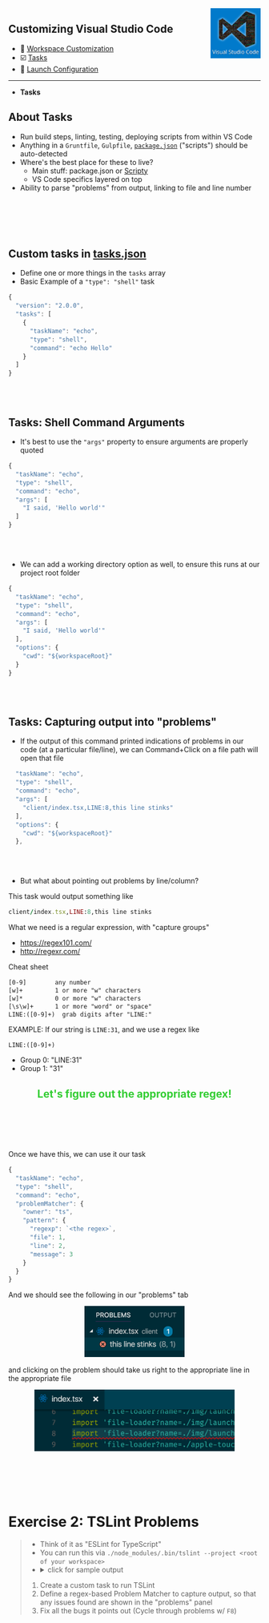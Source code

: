 <img align='right' height=100 src='../../public/vscode.png'>

## Customizing Visual Studio Code

* 🎨 [Workspace Customization](./workspace.md)
* ☑️ [Tasks](./tasks.md)
* 🚀 [Launch Configuration](./launch-configuration.md)

---

* **Tasks**


## About Tasks

* Run build steps, linting, testing, deploying scripts from within VS Code
* Anything in a `Gruntfile`, `Gulpfile`, [`package.json`](../../package.json) ("scripts") should be auto-detected
* Where's the best place for these to live?
  * Main stuff: package.json or [Scripty](https://github.com/testdouble/scripty)
  * VS Code specifics layered on top
* Ability to parse "problems" from output, linking to file and line number

<br><br><br><br>

## Custom tasks in [tasks.json](../../.vscode/tasks.json)
* Define one or more things in the `tasks` array
* Basic Example of a `"type": "shell"` task
```js
{
  "version": "2.0.0",
  "tasks": [
    {
      "taskName": "echo",
      "type": "shell",
      "command": "echo Hello"
    }
  ]
}
```

<br><br>

## Tasks: Shell Command Arguments

* It's best to use the `"args"` property to ensure arguments are properly quoted

```js
{
  "taskName": "echo",
  "type": "shell",
  "command": "echo",
  "args": [
    "I said, 'Hello world'"
  ]
}
```
<br><br>

* We can add a working directory option as well, to ensure this runs at our project root folder

```js
{
  "taskName": "echo",
  "type": "shell",
  "command": "echo",
  "args": [
    "I said, 'Hello world'"
  ],
  "options": {
    "cwd": "${workspaceRoot}"
  }
}
```
<br><br>

## Tasks: Capturing output into "problems"

* If the output of this command printed indications of problems in our code (at a particular file/line), we can Command+Click on a file path will open that file

```js
  "taskName": "echo",
  "type": "shell",
  "command": "echo",
  "args": [
    "client/index.tsx,LINE:8,this line stinks"
  ],
  "options": {
    "cwd": "${workspaceRoot}"
  },
```

<br><br>

* But what about pointing out problems by line/column?

This task would output something like
```ruby
client/index.tsx,LINE:8,this line stinks
```
What we need is a regular expression, with "capture groups"
* https://regex101.com/
* http://regexr.com/

Cheat sheet
```
[0-9]        any number
[w]+         1 or more "w" characters
[w]*         0 or more "w" characters
[\s\w]+      1 or more "word" or "space"
LINE:([0-9]+)  grab digits after "LINE:"
```
EXAMPLE:
If our string is `LINE:31`, and we use a regex like
```
LINE:([0-9]+)
```
* Group 0: "LINE:31"
* Group 1: "31"

<h2 style='color: limegreen' align=center>Let's figure out the appropriate regex!</h2>

<br><br><br><br>

Once we have this, we can use it our task

```js
{
  "taskName": "echo",
  "type": "shell",
  "command": "echo",
  "problemMatcher": {
    "owner": "ts",
    "pattern": {
      "regexp": `<the regex>`,
      "file": 1,
      "line": 2,
      "message": 3
    }
  }
}
```
And we should see the following in our "problems" tab
<p align=center>
<img src='../../public/tasks/problems.png' width=200>
</p>
and clicking on the problem should take us right to the appropriate line in the appropriate file
<p align=center>
<img src='../../public/tasks/redline.png' width=400>
</p>

<br><br><br><br>

# Exercise 2: TSLint Problems
> * Think of it as "ESLint for TypeScript"
> * You can run this via `./node_modules/.bin/tslint --project <root of your workspace>`
> * <details><summary>click for sample output</summary><pre>ERROR: /Users/northm/Development/workshops/vscode/client/components/app-header/index.tsx[22, 7]: Identifier 'cartIcon' is never reassigned; use 'const' instead of 'let'.</pre></details>
> 1. Create a custom task to run TSLint
> 2. Define a regex-based Problem Matcher to capture output, so that any issues found are shown in the "problems" panel
> 3. Fix all the bugs it points out (Cycle through problems w/ `F8`)

